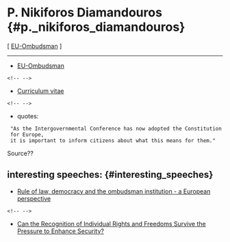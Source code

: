 # P. Nikiforos Diamandouros {#p._nikiforos_diamandouros}

\[ [ EU-Ombudsman](EuroOmbudsmanEn "wikilink") \]

------------------------------------------------------------------------

-   [ EU-Ombudsman](EuroOmbudsmanEn "wikilink")

```{=html}
<!-- -->
```
-   [Curriculum
    vitae](http://www.euro-ombudsman.eu.int/cv/en/default.htm "wikilink")

```{=html}
<!-- -->
```
-   quotes:

` "As the Intergovernmental Conference has now adopted the Constitution for Europe,`\
` it is important to inform citizens about what this means for them."`

Source??

## interesting speeches: {#interesting_speeches}

-   [Rule of law, democracy and the ombudsman institution - a European
    perspective](http://www.euro-ombudsman.eu.int/speeches/en/2004-03-25.htm "wikilink")

```{=html}
<!-- -->
```
-   [Can the Recognition of Individual Rights and Freedoms Survive the
    Pressure to Enhance
    Security?](http://www.euro-ombudsman.eu.int/speeches/en/2004-09-09.htm "wikilink")
